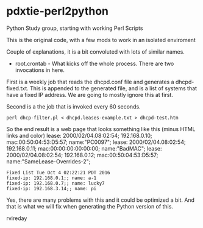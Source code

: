 # pdxtie-perl2python
Python Study group, starting with working Perl Scripts

This is the original code, with a few mods to work in an isolated enviroment

Couple of explanations, it is a bit convoluted with lots of similar names.

- root.crontab - What kicks off the whole process.   There are two invocations in here.

First is a weekly job that reads the dhcpd.conf file and generates a dhcpd-fixed.txt.
This is appended to the generated file, and is a list of systems that have a fixed IP address.
We are going to mostly ignore this at first.

Second is a the job that is invoked every 60 seconds.

	perl dhcp-filter.pl < dhcpd.leases-example.txt > dhcpd-test.htm

So the end result is a web page that looks something like this (minus HTML links and color)
	lease: 2000/02/04.08:02:54; 192.168.0.10; mac:00:50:04:53:D5:57; name:"PC0097"; 
	lease: 2000/02/04.08:02:54; 192.168.0.11; mac:00:00:00:00:00:00; name:"BadMAC"; 
	lease: 2000/02/04.08:02:54; 192.168.0.12; mac:00:50:04:53:D5:57; name:"SameLease-Overrides-2"; 

	Fixed List Tue Oct 4 02:22:21 PDT 2016 
	fixed-ip: 192.168.0.1;; name: a-1
	fixed-ip: 192.168.0.7;; name: lucky7
	fixed-ip: 192.168.3.14;; name: pi

Yes, there are many problems with this and it could be optimized a bit.
And that is what we will fix when generating the Python version of this.

rvireday